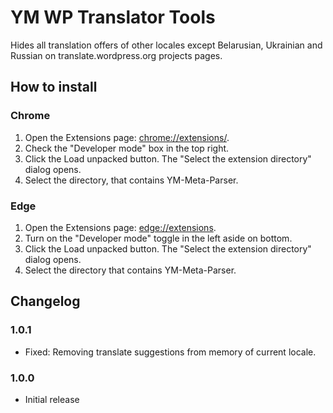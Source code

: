 # YM WP Translator Tools

Hides all translation offers of other locales except Belarusian, Ukrainian and Russian on translate.wordpress.org projects pages.

## How to install

### Chrome

1. Open the Extensions page: [chrome://extensions/](chrome://extensions/).
1. Check the "Developer mode" box in the top right.
1. Click the Load unpacked button. The "Select the extension directory" dialog opens.
1. Select the directory, that contains YM-Meta-Parser.

### Edge

1. Open the Extensions page: [edge://extensions](edge://extensions).
1. Turn on the "Developer mode" toggle in the left aside on bottom.
1. Click the Load unpacked button. The "Select the extension directory" dialog opens.
1. Select the directory that contains YM-Meta-Parser.

## Changelog

### 1.0.1
* Fixed: Removing translate suggestions from memory of current locale.

### 1.0.0
* Initial release